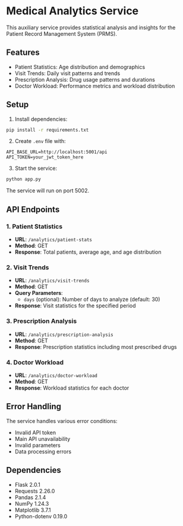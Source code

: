 # Medical Analytics Service

This auxiliary service provides statistical analysis and insights for the Patient Record Management System (PRMS).

## Features

- Patient Statistics: Age distribution and demographics
- Visit Trends: Daily visit patterns and trends
- Prescription Analysis: Drug usage patterns and durations
- Doctor Workload: Performance metrics and workload distribution

## Setup

1. Install dependencies:
```bash
pip install -r requirements.txt
```

2. Create `.env` file with:
```
API_BASE_URL=http://localhost:5001/api
API_TOKEN=your_jwt_token_here
```

3. Start the service:
```bash
python app.py
```

The service will run on port 5002.

## API Endpoints

### 1. Patient Statistics
- **URL**: `/analytics/patient-stats`
- **Method**: GET
- **Response**: Total patients, average age, and age distribution

### 2. Visit Trends
- **URL**: `/analytics/visit-trends`
- **Method**: GET
- **Query Parameters**: 
  - `days` (optional): Number of days to analyze (default: 30)
- **Response**: Visit statistics for the specified period

### 3. Prescription Analysis
- **URL**: `/analytics/prescription-analysis`
- **Method**: GET
- **Response**: Prescription statistics including most prescribed drugs

### 4. Doctor Workload
- **URL**: `/analytics/doctor-workload`
- **Method**: GET
- **Response**: Workload statistics for each doctor

## Error Handling

The service handles various error conditions:
- Invalid API token
- Main API unavailability
- Invalid parameters
- Data processing errors

## Dependencies

- Flask 2.0.1
- Requests 2.26.0
- Pandas 2.1.4
- NumPy 1.24.3
- Matplotlib 3.7.1
- Python-dotenv 0.19.0 